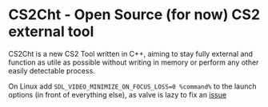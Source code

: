 <h1>CS2Cht - Open Source (for now) CS2 external tool</h1>

<p>CS2Cht is a new CS2 Tool written in C++, aiming to stay fully external and function as utile as possible without writing in memory or perform any other easily detectable process.</p>

On Linux add `SDL_VIDEO_MINIMIZE_ON_FOCUS_LOSS=0 %command%` to the launch options (in front of everything else), as valve is lazy to fix an [issue](https://github.com/ValveSoftware/csgo-osx-linux/issues/3460)

